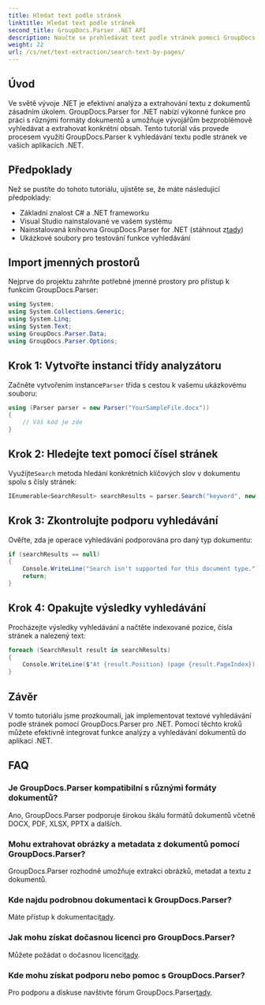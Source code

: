 ```yaml
---
title: Hledat text podle stránek
linktitle: Hledat text podle stránek
second_title: GroupDocs.Parser .NET API
description: Naučte se prohledávat text podle stránek pomocí GroupDocs.Parser for .NET. Efektivně extrahujte konkrétní obsah z dokumentů ve vašich aplikacích .NET.
weight: 22
url: /cs/net/text-extraction/search-text-by-pages/
---
```

## Úvod
Ve světě vývoje .NET je efektivní analýza a extrahování textu z dokumentů zásadním úkolem. GroupDocs.Parser for .NET nabízí výkonné funkce pro práci s různými formáty dokumentů a umožňuje vývojářům bezproblémově vyhledávat a extrahovat konkrétní obsah. Tento tutoriál vás provede procesem využití GroupDocs.Parser k vyhledávání textu podle stránek ve vašich aplikacích .NET.
## Předpoklady
Než se pustíte do tohoto tutoriálu, ujistěte se, že máte následující předpoklady:
- Základní znalost C# a .NET frameworku
- Visual Studio nainstalované ve vašem systému
-  Nainstalovaná knihovna GroupDocs.Parser for .NET (stáhnout z[tady](https://releases.groupdocs.com/parser/net/))
- Ukázkové soubory pro testování funkce vyhledávání
## Import jmenných prostorů
Nejprve do projektu zahrňte potřebné jmenné prostory pro přístup k funkcím GroupDocs.Parser:
```csharp
using System;
using System.Collections.Generic;
using System.Linq;
using System.Text;
using GroupDocs.Parser.Data;
using GroupDocs.Parser.Options;
```
## Krok 1: Vytvořte instanci třídy analyzátoru
 Začněte vytvořením instance`Parser` třída s cestou k vašemu ukázkovému souboru:
```csharp
using (Parser parser = new Parser("YourSampleFile.docx"))
{
    // Váš kód je zde
}
```
## Krok 2: Hledejte text pomocí čísel stránek
 Využijte`Search` metoda hledání konkrétních klíčových slov v dokumentu spolu s čísly stránek:
```csharp
IEnumerable<SearchResult> searchResults = parser.Search("keyword", new SearchOptions(false, false, false, true));
```
## Krok 3: Zkontrolujte podporu vyhledávání
Ověřte, zda je operace vyhledávání podporována pro daný typ dokumentu:
```csharp
if (searchResults == null)
{
    Console.WriteLine("Search isn't supported for this document type.");
    return;
}
```
## Krok 4: Opakujte výsledky vyhledávání
Procházejte výsledky vyhledávání a načtěte indexované pozice, čísla stránek a nalezený text:
```csharp
foreach (SearchResult result in searchResults)
{
    Console.WriteLine($"At {result.Position} (page {result.PageIndex}): {result.Text}");
}
```
## Závěr
V tomto tutoriálu jsme prozkoumali, jak implementovat textové vyhledávání podle stránek pomocí GroupDocs.Parser pro .NET. Pomocí těchto kroků můžete efektivně integrovat funkce analýzy a vyhledávání dokumentů do aplikací .NET.

## FAQ
### Je GroupDocs.Parser kompatibilní s různými formáty dokumentů?
Ano, GroupDocs.Parser podporuje širokou škálu formátů dokumentů včetně DOCX, PDF, XLSX, PPTX a dalších.
### Mohu extrahovat obrázky a metadata z dokumentů pomocí GroupDocs.Parser?
GroupDocs.Parser rozhodně umožňuje extrakci obrázků, metadat a textu z dokumentů.
### Kde najdu podrobnou dokumentaci k GroupDocs.Parser?
 Máte přístup k dokumentaci[tady](https://tutorials.groupdocs.com/parser/net/).
### Jak mohu získat dočasnou licenci pro GroupDocs.Parser?
 Můžete požádat o dočasnou licenci[tady](https://purchase.groupdocs.com/temporary-license/).
### Kde mohu získat podporu nebo pomoc s GroupDocs.Parser?
 Pro podporu a diskuse navštivte fórum GroupDocs.Parser[tady](https://forum.groupdocs.com/c/parser/17).